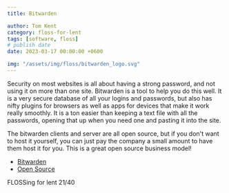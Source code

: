 ```yaml
---
title: Bitwarden

author: Tom Kent
category: floss-for-lent
tags: [software, floss]
# publish date
date: 2023-03-17 00:00:00 +0600

img: "/assets/img/floss/bitwarden_logo.svg"
---
```


Security on most websites is all about having a strong password, and not using it on more than one site. Bitwarden is
a tool to help you do this well. It is a very secure database of all your logins and passwords, but also has nifty 
plugins for browsers as well as apps for devices that make it work really smoothly. It is a ton easier than keeping a 
text file with all the passwords, opening that up when you need one and pasting it into the site.

The bitwarden clients and server are all open source, but if you don't want to host it yourself, you can just pay the 
company a small amount to have them host it for you. This is a great open source business model!

*   [Bitwarden](https://bitwarden.com/)
*   [Open Source](https://github.com/bitwarden)


FLOSSing for lent 21/40